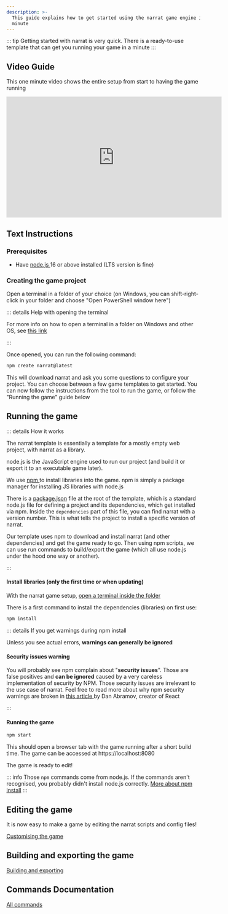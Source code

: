 ```yaml
---
description: >-
  This guide explains how to get started using the narrat game engine in a
  minute
---
```


::: tip
Getting started with narrat is very quick. There is a ready-to-use template that can get you running your game in a minute
:::

## Video Guide

This one minute video shows the entire setup from start to having the game running

<iframe width="560" height="315" src="https://www.youtube.com/embed/516YTDxSO9Y" title="YouTube video player" frameborder="0" allow="accelerometer; autoplay; clipboard-write; encrypted-media; gyroscope; picture-in-picture" allowfullscreen></iframe>

## Text Instructions

### Prerequisites

- Have [node.js ](https://nodejs.org/en/)16 or above installed (LTS version is fine)

### Creating the game project

Open a terminal in a folder of your choice (on Windows, you can shift-right-click in your folder and choose "Open PowerShell window here")

::: details Help with opening the terminal

<!-- ![](<../.gitbook/assets/image (5).png>) -->

For more info on how to open a terminal in a folder on Windows and other OS, see [this link](https://www.groovypost.com/howto/open-command-window-terminal-window-specific-folder-windows-mac-linux/)

:::

Once opened, you can run the following command:

```bash
npm create narrat@latest
```

This will download narrat and ask you some questions to configure your project. You can choose between a few game templates to get started. You can now follow the instructions from the tool to run the game, or follow the "Running the game" guide below

## Running the game

::: details How it works

The narrat template is essentially a template for a mostly empty web project, with narrat as a library.

node.js is the JavaScript engine used to run our project (and build it or export it to an executable game later).

We use [npm ](https://www.w3schools.com/whatis/whatis_npm.asp)to install libraries into the game. npm is simply a package manager for installing JS libraries with node.js

There is a [package.json](https://github.com/liana-p/narrat-engine-template/blob/main/package.json) file at the root of the template, which is a standard node.js file for defining a project and its dependencies, which get installed via npm. Inside the `dependencies` part of this file, you can find narrat with a version number. This is what tells the project to install a specific version of narrat.

Our template uses npm to download and install narrat (and other dependencies) and get the game ready to go. Then using npm scripts, we can use run commands to build/export the game (which all use node.js under the hood one way or another).

:::

#### Install libraries (only the first time or when updating)

With the narrat game setup, [open a terminal inside the folder](https://www.groovypost.com/howto/open-command-window-terminal-window-specific-folder-windows-mac-linux/)

There is a first command to install the dependencies (libraries) on first use:

```bash
npm install
```

::: details If you get warnings during npm install

Unless you see actual errors, **warnings can generally be ignored**

#### **Security issues warning**

You will probably see npm complain about "**security issues**". Those are false positives and **can be ignored** caused by a very careless implementation of security by NPM. Those security issues are irrelevant to the use case of narrat. Feel free to read more about why npm security warnings are broken in [this article ](https://overreacted.io/npm-audit-broken-by-design/)by Dan Abramov, creator of React

:::

#### Running the game

```bash
npm start
```

This should open a browser tab with the game running after a short build time. The game can be accessed at https://localhost:8080

The game is ready to edit!

::: info
Those `npm` commands come from node.js. If the commands aren't recognised, you probably didn't install node.js correctly. [More about npm install](https://www.stackchief.com/tutorials/npm%20install%20|%20how%20it%20works)
:::

## Editing the game

It is now easy to make a game by editing the narrat scripts and config files!

[Customising the game](/guides/customising-your-narrat-game)

## Building and exporting the game

[Building and exporting](/guides/building-and-exporting-your-game)

## Commands Documentation

[All commands](/functions-documentation/all-commands-list)
